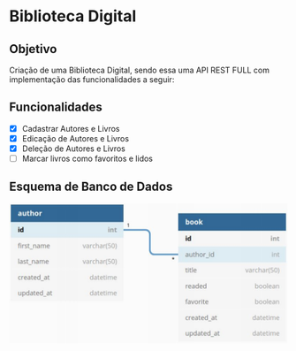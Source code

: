 # Biblioteca Digital 

## Objetivo

Criação de uma Biblioteca Digital, sendo essa uma API REST FULL com implementação das funcionalidades a seguir: 

## Funcionalidades

- [x] Cadastrar Autores e Livros
- [x] Edicação de Autores e Livros
- [x] Deleção de Autores e Livros
- [ ] Marcar livros como favoritos e lidos

## Esquema de Banco de Dados

<img src = "assets/banco_de_dados.png">
 
